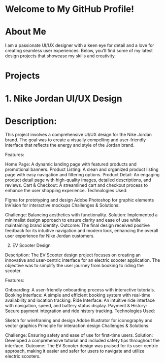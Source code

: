 # Welcome to My GitHub Profile!
# About Me
I am a passionate UI/UX designer with a keen eye for detail and a love for creating seamless user experiences. Below, you'll find some of my latest design projects that showcase my skills and creativity.

# Projects
# 1. Nike Jordan UI/UX Design

# Description:
This project involves a comprehensive UI/UX design for the Nike Jordan brand. The goal was to create a visually compelling and user-friendly interface that reflects the energy and style of the Jordan brand.

Features:

Home Page: A dynamic landing page with featured products and promotional banners.
Product Listing: A clean and organized product listing page with easy navigation and filtering options.
Product Detail: An engaging product detail page with high-quality images, detailed descriptions, and reviews.
Cart & Checkout: A streamlined cart and checkout process to enhance the user shopping experience.
Technologies Used:

Figma for prototyping and design
Adobe Photoshop for graphic elements
InVision for interactive mockups
Challenges & Solutions:

Challenge: Balancing aesthetics with functionality.
Solution: Implemented a minimalist design approach to ensure clarity and ease of use while maintaining brand identity.
Outcome:
The final design received positive feedback for its intuitive navigation and modern look, enhancing the overall user experience for Nike Jordan customers.

2. EV Scooter Design

Description:
The EV Scooter design project focuses on creating an innovative and user-centric interface for an electric scooter application. The objective was to simplify the user journey from booking to riding the scooter.

Features:

Onboarding: A user-friendly onboarding process with interactive tutorials.
Booking Interface: A simple and efficient booking system with real-time availability and location tracking.
Ride Interface: An intuitive ride interface with navigation, speed, and battery status display.
Payment & History: Secure payment integration and ride history tracking.
Technologies Used:

Sketch for wireframing and design
Adobe Illustrator for iconography and vector graphics
Principle for interaction design
Challenges & Solutions:

Challenge: Ensuring safety and ease of use for first-time users.
Solution: Developed a comprehensive tutorial and included safety tips throughout the interface.
Outcome:
The EV Scooter design was praised for its user-centric approach, making it easier and safer for users to navigate and utilize electric scooters.
